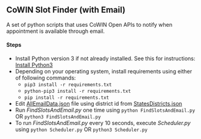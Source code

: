 ## CoWIN Slot Finder (with Email)


A set of python scripts that uses CoWIN Open APIs to notify when appointment is available through email.

#### Steps
- Install Python version 3 if not already installed. See this for instructions: [Install Python3](https://www.geeksforgeeks.org/download-and-install-python-3-latest-version/)
- Depending on your operating system, install requirements using either of following commands: 
  - `pip3 install -r requirements.txt`
  - `python-pip3 install -r requirements.txt`
  - `pip install -r requirements.txt`
- Edit [AllEmailData.json](https://github.com/Lakshmikittur/CoWINSlotNotifier/blob/main/NotifyViaEmail/AllEmailData.json) file using district id from [StatesDistricts.json](https://github.com/Lakshmikittur/CoWINSlotNotifier/blob/main/NotifyViaEmail/StatesDistricts.json)
- Run *FindSlotsAndEmail.py* one time using `python FindSlotsAndEmail.py` OR `python3 FindSlotsAndEmail.py`
- To run *FindSlotsAndEmail.py* every 10 seconds, execute *Scheduler.py* using `python Scheduler.py` OR `python3 Scheduler.py`
